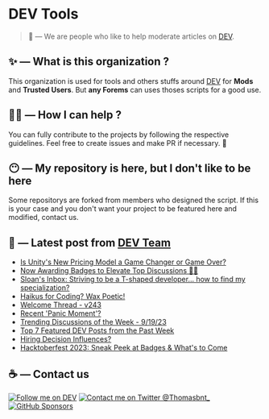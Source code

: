 # DEV Tools

> 🔧 — We are people who like to help moderate articles on [DEV](https://dev.to).

## ✨ — What is this organization ?

This organization is used for tools and others stuffs around [DEV](https://dev.to) for **Mods** and **Trusted Users**. But __any Forems__ can uses thoses scripts for a good use.


## 💪🏼 — How I can help ?

You can fully contribute to the projects by following the respective guidelines. Feel free to create issues and make PR if necessary. 🎉

## 😶 — My repository is here, but I don't like to be here

Some repositorys are forked from members who designed the script. If this is your case and you don't want your project to be featured here and modified, contact us.

## 📝 — Latest post from [DEV Team](https://dev.to/devteam)

<!-- BLOG-POST-LIST:START -->
- [Is Unity&#39;s New Pricing Model a Game Changer or Game Over?](https://dev.to/devteam/is-unitys-new-pricing-model-a-game-changer-or-game-over-1277)
- [Now Awarding Badges to Elevate Top Discussions 💬💥](https://dev.to/devteam/now-awarding-badges-to-elevate-top-discussions-2bi5)
- [Sloan&#39;s Inbox: Striving to be a T-shaped developer... how to find my specialization?](https://dev.to/devteam/sloans-inbox-striving-to-be-a-t-shaped-developer-how-to-find-my-specialization-ljn)
- [Haikus for Coding? Wax Poetic!](https://dev.to/devteam/haikus-for-coding-wax-poetic-3dcm)
- [Welcome Thread - v243](https://dev.to/devteam/welcome-thread-v243-10b)
- [Recent &#39;Panic Moment&#39;?](https://dev.to/devteam/recent-panic-moment-49n5)
- [Trending Discussions of the Week - 9/19/23](https://dev.to/devteam/trending-discussions-of-the-week-91923-5di7)
- [Top 7 Featured DEV Posts from the Past Week](https://dev.to/devteam/top-7-featured-dev-posts-from-the-past-week-3dg4)
- [Hiring Decision Influences?](https://dev.to/devteam/hiring-decision-influences-4nej)
- [Hacktoberfest 2023: Sneak Peek at Badges &amp; What&#39;s to Come](https://dev.to/devteam/hacktoberfest-2023-sneak-peek-at-badges-whats-to-come-4h22)
<!-- BLOG-POST-LIST:END -->


## ☕ — Contact us

[![Follow me on DEV](https://img.shields.io/badge/dev.to-%2308090A.svg?&style=for-the-badge&logo=dev.to&logoColor=white&alt=devto)](https://dev.to/thomasbnt)
[![Contact me on Twitter @Thomasbnt_](https://img.shields.io/badge/Contact%20me%20on%20Twitter-%231DA1F2.svg?&style=for-the-badge&logo=twitter&logoColor=white&alt=twitter)](https://twitter.com/messages/1142357270-1142357270?text=Hello,%20I%20contact%20you%20from%20devtotools%20&recipient_id=1142357270) [![GitHub Sponsors](https://img.shields.io/badge/Sponsor%20me-%23EA54AE.svg?&style=for-the-badge&logo=github-sponsors&logoColor=white)](https://github.com/sponsors/thomasbnt)


